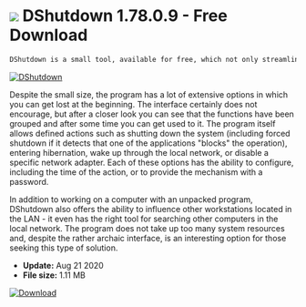 # ![](https://cdn.softexe.net/static/icon/7/dshutdown-9559.png) DShutdown 1.78.0.9 - Free Download

```sh
DShutdown is a small tool, available for free, which not only streamlines the process of controlling the closing of the operating system, but even introduces a new dimension to it. Using this application, we will not only define the conditions for closing Windows, but also make specific applications terminate in specific cases.
```
[![DShutdown](https://gallery.dpcdn.pl/imgc/Tools/59979/g_-_420x350_1.5_-_x20150712165420_0.png)](https://softexe.net/win/system/control/dshutdown:aeea.html)

Despite the small size, the program has a lot of extensive options in which you can get lost at the beginning. The interface certainly does not encourage, but after a closer look you can see that the functions have been grouped and after some time you can get used to it. The program itself allows defined actions such as shutting down the system (including forced shutdown if it detects that one of the applications "blocks" the operation), entering hibernation, wake up through the local network, or disable a specific network adapter. Each of these options has the ability to configure, including the time of the action, or to provide the mechanism with a password.
 
 In addition to working on a computer with an unpacked program, DShutdown also offers the ability to influence other workstations located in the LAN - it even has the right tool for searching other computers in the local network. The program does not take up too many system resources and, despite the rather archaic interface, is an interesting option for those seeking this type of solution.


- **Update:** Aug 21 2020
- **File size:** 1.11 MB

[![Download](https://cdn.softexe.net/static/img/download.png)](https://softexe.net/win/system/control/dshutdown:aeea.html)

